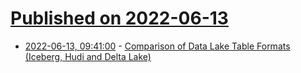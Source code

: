 # [Published on 2022-06-13](index.md)

* [2022-06-13, 09:41:00](https://news.ycombinator.com/item?id=31723103) - [Comparison of Data Lake Table Formats (Iceberg, Hudi and Delta Lake)](https://www.dremio.com/subsurface/comparison-of-data-lake-table-formats-iceberg-hudi-and-delta-lake/)
